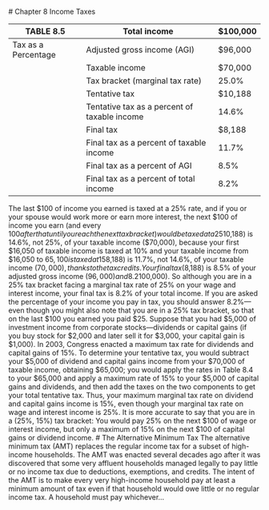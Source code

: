 \# Chapter 8 Income Taxes

| TABLE 8.5           | Total income                                 | $100,000 |
| ------------------- | -------------------------------------------- | -------- |
| Tax as a Percentage | Adjusted gross income (AGI)                  | $96,000  |
|                     | Taxable income                               | $70,000  |
|                     | Tax bracket (marginal tax rate)              | 25.0%    |
|                     | Tentative tax                                | $10,188  |
|                     | Tentative tax as a percent of taxable income | 14.6%    |
|                     | Final tax                                    | $8,188   |
|                     | Final tax as a percent of taxable income     | 11.7%    |
|                     | Final tax as a percent of AGI                | 8.5%     |
|                     | Final tax as a percent of total income       | 8.2%     |

The last $100 of income you earned is taxed at a 25% rate, and if you or your spouse would work more or earn more interest, the next $100 of income you earn (and every $100 after that until you reach the next tax bracket) would be taxed at a 25% rate. So your marginal tax rate (MTR) is 25%, and you can say you are in a 25% tax bracket. From Table 8.4 you can see that at higher incomes, the tax rate rises to 28%, then 33%, and finally 35%. Table 8.5 shows your tax as a percentage of your income. Your tentative tax ($10,188) is 14.6%, not 25%, of your taxable income ($70,000), because your first $16,050 of taxable income is taxed at 10% and your taxable income from $16,050 to $65,100 is taxed at 15%. Your final tax ($8,188) is 11.7%, not 14.6%, of your taxable income ($70,000), thanks to the tax credits. Your final tax ($8,188) is 8.5% of your adjusted gross income ($96,000) and 8.2% of your total income ($100,000). So although you are in a 25% tax bracket facing a marginal tax rate of 25% on your wage and interest income, your final tax is 8.2% of your total income. If you are asked the percentage of your income you pay in tax, you should answer 8.2%—even though you might also note that you are in a 25% tax bracket, so that on the last $100 you earned you paid $25. Suppose that you had $5,000 of investment income from corporate stocks—dividends or capital gains (if you buy stock for $2,000 and later sell it for $3,000, your capital gain is $1,000). In 2003, Congress enacted a maximum tax rate for dividends and capital gains of 15%. To determine your tentative tax, you would subtract your $5,000 of dividend and capital gains income from your $70,000 of taxable income, obtaining $65,000; you would apply the rates in Table 8.4 to your $65,000 and apply a maximum rate of 15% to your $5,000 of capital gains and dividends, and then add the taxes on the two components to get your total tentative tax. Thus, your maximum marginal tax rate on dividend and capital gains income is 15%, even though your marginal tax rate on wage and interest income is 25%. It is more accurate to say that you are in a (25%, 15%) tax bracket: You would pay 25% on the next $100 of wage or interest income, but only a maximum of 15% on the next $100 of capital gains or dividend income. # The Alternative Minimum Tax The alternative minimum tax (AMT) replaces the regular income tax for a subset of high-income households. The AMT was enacted several decades ago after it was discovered that some very affluent households managed legally to pay little or no income tax due to deductions, exemptions, and credits. The intent of the AMT is to make every very high-income household pay at least a minimum amount of tax even if that household would owe little or no regular income tax. A household must pay whichever...